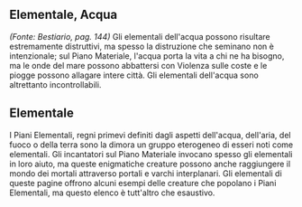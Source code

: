 ## **Elementale, Acqua**

*(Fonte: Bestiario, pag. 144)* Gli elementali dell'acqua possono risultare estremamente distruttivi, ma spesso la distruzione che seminano non è intenzionale; sul Piano Materiale, l'acqua porta la vita a chi ne ha bisogno, ma le onde del mare possono abbattersi con Violenza sulle coste e le piogge possono allagare intere città. Gli elementali dell'acqua sono altrettanto incontrollabili.

## **Elementale**

I Piani Elementali, regni primevi definiti dagli aspetti dell'acqua, dell'aria, del fuoco o della terra sono la dimora un gruppo eterogeneo di esseri noti come elementali. Gli incantatori sul Piano Materiale invocano spesso gli elementali in loro aiuto, ma queste enigmatiche creature possono anche raggiungere il mondo dei mortali attraverso portali e varchi interplanari. Gli elementali di queste pagine offrono alcuni esempi delle creature che popolano i Piani Elementali, ma questo elenco è tutt'altro che esaustivo.
